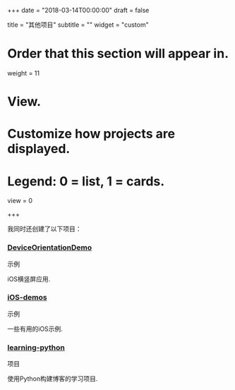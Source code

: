 +++
date = "2018-03-14T00:00:00"
draft = false

title = "其他项目"
subtitle = ""
widget = "custom"

# Order that this section will appear in.
weight = 11

# View.
# Customize how projects are displayed.
# Legend: 0 = list, 1 = cards.
view = 0

+++

我同时还创建了以下项目：

### [DeviceOrientationDemo](https://github.com/manajay/DeviceOrientationDemo)
<span class="dim">示例</span>

iOS横竖屏应用.

### [iOS-demos](https://github.com/manajay/iOS-demos)
<span class="dim">示例</span>

一些有用的iOS示例.

### [learning-python](https://github.com/manajay/learning-python)
<span class="dim">项目</span>

使用Python构建博客的学习项目. 


